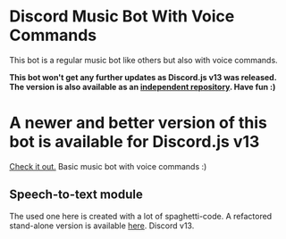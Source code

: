 # Discord Music Bot With Voice Commands

This bot is a regular music bot like others but also with voice commands.

**This bot won't get any further updates as Discord.js v13 was released. The version is also available as an [independent repository](https://github.com/shadowlp174/stt-example-bot). Have fun :)**

# **A newer and better version of this bot is available for Discord.js v13**

[Check it out.](https://github.com/shadowlp174/stt-example-bot) Basic music bot with voice commands :)

## Speech-to-text module

The used one here is created with a lot of spaghetti-code. A refactored stand-alone version is available [here](https://github.com/shadowlp174/discord-stt). Discord v13.
